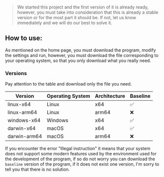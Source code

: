 > We started this project and the first version of it is already ready, however, you must take into consideration that this is already a stable version or for the most part it should be. If not, let us know immediately and we will do our best to solve it.

## How to use:

As mentioned on the home page, you must download the program, modify the settings and run, however, you must download the file corresponding to your operating system, so that you only download what you really need.

### Versions

Pay attention to the table and download only the file you need.

| Version      | Operating System | Architecture | Baseline |
| ------------ | ---------------- | ------------ | -------- |
| linux-x64    | Linux            | x64          | ✅       |
| linux-arm64  | Linux            | arm64        | ❌       |
| windows-x64  | Windows          | x64          | ✅       |
| darwin-x64   | macOS            | x64          | ✅       |
| darwin-arm64 | macOS            | arm64        | ❌       |

If you encounter the error "Illegal instruction" it means that your system does not support some modern features used by the environment used for the development of the program, if so do not worry you can download the `baseline` version of the program, if it does not exist one version, I'm sorry to tell you that there is no solution.
